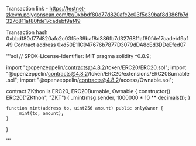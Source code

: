 Transaction link - https://testnet-zkevm.polygonscan.com/tx/0xbbdf80d77d820afc2c03f5e39baf8d386fb7d3276811af80fde17cadebf9af49

Transaction hash 0xbbdf80d77d820afc2c03f5e39baf8d386fb7d3276811af80fde17cadebf9af49
Contract address 0xd50E11C947676b7877D3079dDA8cEd3DDeEfed07




'''sol
// SPDX-License-Identifier: MIT
pragma solidity ^0.8.9;

import "@openzeppelin/contracts@4.8.2/token/ERC20/ERC20.sol";
import "@openzeppelin/contracts@4.8.2/token/ERC20/extensions/ERC20Burnable.sol";
import "@openzeppelin/contracts@4.8.2/access/Ownable.sol";

contract ZKthon is ERC20, ERC20Burnable, Ownable {
    constructor() ERC20("ZKthon", "ZKT") {
        _mint(msg.sender, 1000000 * 10 ** decimals());
    }

    function mint(address to, uint256 amount) public onlyOwner {
        _mint(to, amount);
    }
}

'''

